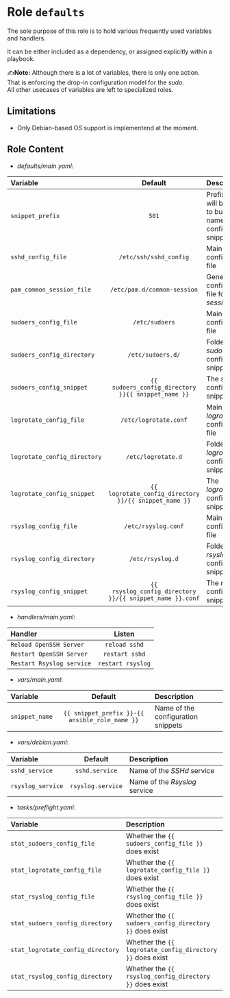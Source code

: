 # Role `defaults`

The sole purpose of this role is to hold various frequently used variables and handlers.

It can be either included as a dependency, or assigned explicitly within a playbook.

✍️**Note:** Although there is a lot of variables, there is only one action.  
That is enforcing the drop-in configuration model for the _sudo_.  
All other usecases of variables are left to specialized roles.

## Limitations

- Only Debian-based OS support is implementend at the moment.

## Role Content

- _defaults/main.yaml_:

| Variable | Default | Description |
|:---------|:-------:|:------------|
| `snippet_prefix` | `501` | Prefix that will be used to build names of configuration snippets |
| `sshd_config_file` | `/etc/ssh/sshd_config` | Main _sshd_ configuration file |
| `pam_common_session_file` | `/etc/pam.d/common-session` | Generic PAM configuration file for type _session_ |
| `sudoers_config_file` | `/etc/sudoers` | Main _sudo_ configuration file |
| `sudoers_config_directory` | `/etc/sudoers.d/` | Folder with _sudo_ configuration snippets |
| `sudoers_config_snippet` | `{{ sudoers_config_directory }}{{ snippet_name }}` | The _sudo_ configuration snippet |
| `logrotate_config_file` | `/etc/logrotate.conf` | Main _logrotate_ configuration file |
| `logrotate_config_directory` | `/etc/logrotate.d` | Folder with _logrotate_ configuration snippets |
| `logrotate_config_snippet` | `{{ logrotate_config_directory }}/{{ snippet_name }}` | The _logrotate_ configuration snippet |
| `rsyslog_config_file` | `/etc/rsyslog.conf` | Main _rsyslog_ configuration file |
| `rsyslog_config_directory` | `/etc/rsyslog.d` | Folder with _rsyslog_ configuration snippets |
| `rsyslog_config_snippet` | `{{ rsyslog_config_directory }}/{{ snippet_name }}.conf` | The _rsyslog_ configuration snippet |

- _handlers/main.yaml_:

| Handler | Listen |
|:--------|:------:|
| `Reload OpenSSH Server` | `reload sshd` |
| `Restart OpenSSH Server` | `restart sshd` |
| `Restart Rsyslog service` | `restart rsyslog` |

- _vars/main.yaml_:

| Variable | Default | Description |
|:---------|:-------:|:------------|
| `snippet_name` | `{{ snippet_prefix }}-{{ ansible_role_name }}` | Name of the configuration snippets |

- _vars/debian.yaml_:

| Variable | Default | Description |
|:---------|:-------:|:------------|
| `sshd_service` | `sshd.service` | Name of the _SSHd_ service |
| `rsyslog_service` | `rsyslog.service` | Name of the _Rsyslog_ service  |

- _tasks/preflight.yaml_:

| Variable | Description |
|:---------|:------------|
| `stat_sudoers_config_file` | Whether the `{{ sudoers_config_file }}` does exist |
| `stat_logrotate_config_file` | Whether the `{{ logrotate_config_file }}` does exist |
| `stat_rsyslog_config_file` | Whether the `{{ rsyslog_config_file }}` does exist |
| `stat_sudoers_config_directory` | Whether the `{{ sudoers_config_directory }}` does exist |
| `stat_logrotate_config_directory` | Whether the `{{ logrotate_config_directory }}` does exist |
| `stat_rsyslog_config_directory` | Whether the `{{ rsyslog_config_directory }}` does exist |
